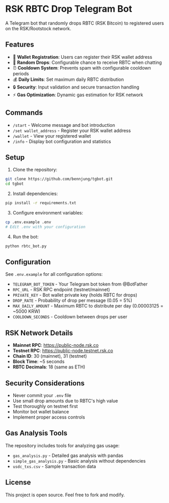 # RSK RBTC Drop Telegram Bot

A Telegram bot that randomly drops RBTC (RSK Bitcoin) to registered users on the RSK/Rootstock network.

## Features

- 🎯 **Wallet Registration**: Users can register their RSK wallet address
- 🎲 **Random Drops**: Configurable chance to receive RBTC when chatting
- ⏰ **Cooldown System**: Prevents spam with configurable cooldown periods
- 💰 **Daily Limits**: Set maximum daily RBTC distribution
- 🔒 **Security**: Input validation and secure transaction handling
- ⚡ **Gas Optimization**: Dynamic gas estimation for RSK network

## Commands

- `/start` - Welcome message and bot introduction
- `/set wallet_address` - Register your RSK wallet address
- `/wallet` - View your registered wallet
- `/info` - Display bot configuration and statistics

## Setup

1. Clone the repository:
```bash
git clone https://github.com/bennjung/tgbot.git
cd tgbot
```

2. Install dependencies:
```bash
pip install -r requirements.txt
```

3. Configure environment variables:
```bash
cp .env.example .env
# Edit .env with your configuration
```

4. Run the bot:
```bash
python rbtc_bot.py
```

## Configuration

See `.env.example` for all configuration options:

- `TELEGRAM_BOT_TOKEN` - Your Telegram bot token from @BotFather
- `RPC_URL` - RSK RPC endpoint (testnet/mainnet)
- `PRIVATE_KEY` - Bot wallet private key (holds RBTC for drops)
- `DROP_RATE` - Probability of drop per message (0.05 = 5%)
- `MAX_DAILY_AMOUNT` - Maximum RBTC to distribute per day (0.00003125 = ~5000 KRW)
- `COOLDOWN_SECONDS` - Cooldown between drops per user

## RSK Network Details

- **Mainnet RPC**: https://public-node.rsk.co
- **Testnet RPC**: https://public-node.testnet.rsk.co
- **Chain ID**: 30 (mainnet), 31 (testnet)
- **Block Time**: ~5 seconds
- **RBTC Decimals**: 18 (same as ETH)

## Security Considerations

- Never commit your `.env` file
- Use small drop amounts due to RBTC's high value
- Test thoroughly on testnet first
- Monitor bot wallet balance
- Implement proper access controls

## Gas Analysis Tools

The repository includes tools for analyzing gas usage:
- `gas_analysis.py` - Detailed gas analysis with pandas
- `simple_gas_analysis.py` - Basic analysis without dependencies
- `usdc_txs.csv` - Sample transaction data

## License

This project is open source. Feel free to fork and modify.
